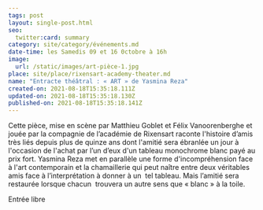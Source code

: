 ```yaml
---
tags: post
layout: single-post.html
seo:
  twitter:card: summary
category: site/category/événements.md
date-time: les Samedis 09 et 16 0ctobre à 16h
image:
  url: /static/images/art-pièce-1.jpg
place: site/place/rixensart-academy-theater.md
name: "Entracte théâtral : « ART » de Yasmina Reza"
created-on: 2021-08-18T15:35:18.111Z
updated-on: 2021-08-18T15:35:18.130Z
published-on: 2021-08-18T15:35:18.141Z
---
```

Cette pièce, mise en scène par Matthieu Goblet et Félix Vanoorenberghe et jouée par la compagnie de l’académie de Rixensart raconte l'histoire d’amis très liés depuis plus de quinze ans dont l'amitié sera ébranlée un jour à l'occasion de l'achat par l’un d’eux d'un tableau monochrome blanc payé au prix fort. Yasmina Reza met en parallèle une forme d'incompréhension face à l'art contemporain et la chamaillerie qui peut naître entre deux véritables amis face à l’interprétation à donner à un  tel tableau. Mais l’amitié sera restaurée lorsque chacun  trouvera un autre sens que « blanc » à la toile.

Entrée libre
